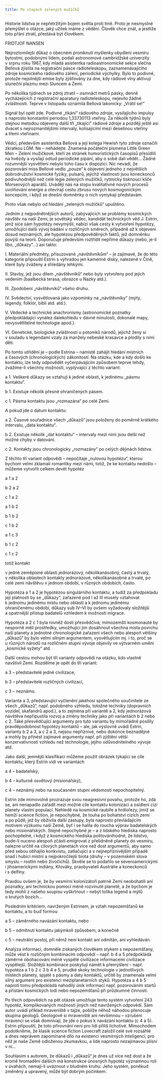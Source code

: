 ```yaml
---
title: Po stopách zelených mužíčků
---
```


Historie lidstva je nepřetržitým bojem světla proti tmě. Proto je nesmyslné přemýšlet o otázce, jaký užitek máme z vědění. Člověk chce znát, a jestliže toto přání ztratí, přestává být člověkem.

FRIDTJOF NANSEN

Nejroztomilejší důkaz o obecném proniknutí myšlenky obydlení vesmíru bytostmi, podobnými lidem, podali astronomové cambridžské univerzity v srpnu roku 1967, kdy mladá asistentka radioastronomické sekce slečna Bellová zjistila na registrační pásce radioteleskopu, zaznamenávajícího zdroje kosmického rádiového záření, periodické výchylky. Bylo to podivné, protože nejsilnější emise byly zjišťovány za dne, kdy rádiové vlny aktivují sluneční plazmu mezi Sluncem a Zemí.

Po několika týdnech se zdroj ztratil – osmnáct metrů pásky, denně vycházejících z registrační aparatury radioteleskopu, nejevilo žádné zvláštnosti. Teprve v listopadu oznámila Bellová lakonicky: „Vrátil se!“

Signál byl opět zde. Podivné „tikání“ rádiového zdroje, vysílajícího impulsy s naprosto konstantní periodou 1,33730113 vteřiny. Za několik týdnů byly stejnou metodou objeveny další tři „tikající“ rádiové zdroje a později ještě asi dvacet s nejrozmanitějšími intervaly, kolísajícími mezi desetinou vteřiny a třemi vteřinami.

Vědci, především asistentka Bellová a její kolega Hewish tyto zdroje označili zkratkou LGM. Ne – nehádejte. Znamená počáteční písmena Little Green Men – Zelení mužíčkové, kteří ze stránek humoristických časopisů přesídlili na hvězdy a vysílají odtud periodické pípání, aby o sobě dali vědět… Žádné rozumnější vysvětlení nebylo toho času k dispozici. Nic nevadí, že pozorování miss Bellové vedlo „pouze“ k objevení jednoho z největších dobrodružství kosmické fyziky, pulsarů, jejichž vlastnosti jsou koneckonců podivuhodnější než celé legie zelených mužíčků, rytmicky tisknoucí klíče Mor­seových aparátů. Uvádějí nás na stopu kvalitativně nových procesů uvolňování energie a otevírají cestu zbrusu nových kosmogonickým koncepcím, i když se dnešní domněnky o nich vymykají představám.

Proto však nebylo od hledání „zelených mužíčků“ upuštěno.

Jedním z nejpodnětnějších autorů, zabývajících se problémy kosmických návštěv na naší Zemi, je sovětský vědec, kandidát technických věd J. Estrin, jenž sice sám hypotézy nevymýšlí, nabízí však cesty k vytvoření hypotézy, umožňující další vývoj bádání v rozličných směrech, případně až k objevení dosud neznámých, ale hypotézou předpověděných faktů, jež domněnku povýší na teorii. Doporučuje především roztřídit nepřímé důkazy (nebo, je-li libo, „důkazy“…) asi takto:

I. Materiální předměty, přisuzované „návštěvníkům“ – je zajímavé, že do této kategorie připouští Estrin s výhradou jen kamenné disky, nalezené v Číně, které byly zváženy a shledány lehkými.

II. Stavby, jež jsou dílem „návštěvníků“ nebo byly vytvořeny pod jejich vedením (baalbecká terasa, obrazce u Nazky atd.).

III. Zpodobení „návštěvníků“ všeho druhu.

IV. Svědectví, vysvětlovaná jako vzpomínky na „návštěvníky“ (mýty, legendy, folklór, bibli atd. atd.).

V. Vědecké a technické anachronismy (astronomické poznatky předpokládající vynález dalekohledu v dávné minulosti, dokonalé mapy, nevysvětlitelné technologie apod.).

VI. Genetické, biologické zvláštnosti u potomků národů, jejichž ženy si v souladu s legendami vzaly za manžely nebeské krasavce a plodily s nimi děti.

Po tomto utřídění je – podle Estrina – namístě zahájit hledání místních a časových (chronologických) zákonitostí. Na otázku, kde a kdy došlo ke kontaktu, lze tedy odpovědět vyčerpávajícím způsobem teprve tehdy, zvážíme-li všechny možnosti, vyplývající z těchto variant:

a 1. Veškeré důkazy se vztahují k jediné oblasti, k jedinému „pásmu kontaktu“.

b 1. Existuje několik přesně ohraničených pásem.

c 1. Pásma kontaktu jsou „rozmazána“ po celé Zemi.

A pokud jde o datum kontaktu:

a 2. Časové souřadnice všech „důkazů“ jsou položeny do poměrně krátkého intervalu, „data kontaktu“.

b 2. Existuje několik „dat kontaktu“ – intervaly mezi nimi jsou delší než možné chyby v datování.

c 2. Kontakty jsou chronologicky „rozmazány“ po celých dějinách lidstva.

Z těchto tří variant odpovědí – nepočítaje „nulovou hypotézu“, kterou bychom velmi zklamali romantiky mezi námi, totiž, že ke kontaktu nedošlo – můžeme vytvořit celkem devět hypotéz

  

a 1 a 2

b 2 a 2

c 1 a 2

a 1 b 2

b 1 b 2

c 1 b 2

a 1 c 3

b 1 c 2

c 1 c 2

totiž kontakt

v jedné zeměpisné oblasti jednorázový, několikanásobný, častý a trvalý, v několika oblastech kontakty jednorázové, několikanásobné a trvalé, po celé zemi návštěvu v jednom období, v různých obdobích, často.

Hypotéza a 1 a 2 je hypotézou singulárního kontaktu, a tudíž za předpokladu její platnosti by se „důkazy“, zařazené pod I až III musely vztahovat k jednomu jedinému místu nebo oblasti a k jednomu jedinému ohraničenému období, důkazy sub IV–VI by ovšem vyžadovaly složitější a opatrnější přístup badatelů vzhledem k možnosti migrace.

Hypotéza a 2 c 1 byla rovněž dosti přesvědčivá; mimozemští kosmonauté by nesporně měli prostředky, umožňující jim dosáhnout všechna místa povrchu naší planety a jednotné chronologické zařazení všech nebo alespoň většiny „důkazů“ by bylo velmi silným argumentem, vysvětlujícím mj. i to, proč se u různých národů na rozličném stupni vývoje objevily ve výtvarném umění „kosmické syžety“ atd.

Další cestou mohou být tři varianty odpovědi na otázku, kdo vlastně navštívil Zemi. Rozdělme je opět do tří variant:

a 3 – představitelé jedné civilizace,

b 3 – představitelé rozličných civilizací,

c 3 – neznámo.

Varianta a 3, představující vyčlenění jakéhosi společného součinitele ze všech „důkazů“, např. podobného vzhledu, totožné techniky (dopravních vozidel, skafandrů apod.), a to zejména při variantě a 2, kdy jednorázová návštěva nepřipustila rozvoj a změny techniky jako při variantách b 2 nebo c 2. Také přesvědčující argumenty pro tuto variantu by mimořádně posílily pravděpodobnost hypotézy kontaktů – ale, jak výslovně uvádí Estrin, varianty b 2 a 3, a c 2 a 3, nejsou nepříznivé, nebo dokonce beznadějné a mohly by přinést zajímavé argumenty např. při zjištění větší konzervativnosti vzhledu než technologie, jejího odůvodnitelného vývoje atd.

Jako další, jemnější klasifikaci můžeme použít obrázek týkající se cíle kontaktu, který Estrin vidí ve variantách

a 4 – badatelský,

b 4 – kulturně osvětový (misionářský),

c 4 – neznámý nebo na současném stupni vědomostí nepochopitelný.

Estrin zde mimovolně prozrazuje svou neagresivní povahu, protože ho, zdá se, ani nenapadlo zařadit mezi možné cíle kontaktu kolonizaci a osídlení cizí planety vlastní populací. Nehledě na kosmické raubíře a hrdlořezy, jimiž se hemží science fiction, je nepochybné, že touha po bohatství cizích zemí a po půdě, jež by obživila další zástupy, byla naprosto převládajícím motivem výzkumu naší Země, byť i se halila do roucha výprav badatelských nebo misionářských. Stejně nepochybné je – a z lidského hlediska naprosto pochopitelné, i když z kosmického hlediska politováníhodné, že lidstvo, bude-li nuceno alespoň zčásti emigrovat z přelidněné planety do vesmíru, nalezne určitě na cílových planetách více než dost argumentů, aby samo před sebou obhájilo konkvistu, zatlačující a v nejnepříznivějším případě snad i hubící místní a nejpokročilejší biota (druhy – v pozemském slova smyslu – rostlin nebo živočichů). Skvěle se to podařilo se severoamerickými i jihoamerickými indiány, Křováky, praobyvateli Austrálie a koneckonců i s delfíny.

Pravdou ovšem je, že by vesmírní kolonizátoři patrně Zemi neobohatili ani poznatky, ani technickou pomocí méně rozvinuté planetě, a že bychom je tedy mohli z našeho soupisu vyškrtnout – nebýt tolika legend a mýtů o krutých bozích…

Posledním kritériem, navrženým Estrinem, je vztah nepozemšťanů ke kontaktu, a to buď formou

a 5 – záměrného navázání kontaktu, nebo

b 5 – odmítnutí kontaktu jakýmkoli způsobem, a konečně

c 5 – neutrální postoj, při němž není kontakt ani odmítán, ani vyhledáván.

Analýza informací, domněle získaných člověkem stykem s nepozemšťany, může vést k rozličným kombinacím odpovědí – např. b 4 a 5 předpokládá záměrné obohacování méně vyspělé civilizace informacemi civilizace vyspělejší. Složitější kombinace poskytují námět k přemýšlení – např. hypotéza a 1 b 2 c 3 b 4 e 5, prudké skoky technologie v jednotlivých místech planety, spjaté s pásmy a daty kontaktů, určitě by znamenala velmi silný argument pro existenci meziplanetárních styků. Hypotéza a 4 b 5 naproti tomu předpokládá nahodilý únik informací např. pozorováním startů a přistání kosmických lodí nebo nepozemšťanů při průzkumné činnosti.

Po třech odpovědích na pět otázek umožňuje tento systém vytvoření 243 hypotéz, komplikovaných možností jiných než navržených odpovědí. Sám autor uvádí příklad mraveniště v tajze, poblíže něhož náhodou přenocuje skupina geologů. Geologové si mraveniště ani nevšimnou – vzrušení mravenci se však domnívají, že jde o pokus k navázání kontaktu (c 4 a 5). Estrin připouští, že toto přirovnání není pro lidi příliš lichotivé. Mimochodem podotkněme, že klasik science fiction Lovecraft založil celé své rozsáhlé a dnes neprávem zapomínané dílo na existenci vesmírných inteligencí, pro něž je naše Země odloženou zkumavkou, a lidé naprosto nezajímavou plísní v ní…

Souhlasím s autorem, že důkazů i „důkazů“ je dnes už více než dost a že kromě hromadění dalších má konstrukce únosných hypotéz významnou roli v úvahách, nemají-li uváznout v bludném kruhu. Jeho systém, poněkud změněný a upravený, může být dobrým počinkem.
